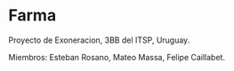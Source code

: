 # Farma
Proyecto de Exoneracion, 3BB del ITSP, Uruguay.

Miembros: Esteban Rosano, Mateo Massa, Felipe Caillabet.
